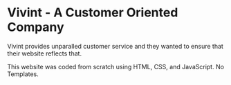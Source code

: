 # Vivint - A Customer Oriented Company

Vivint provides unparalled customer service and they wanted to ensure that their website reflects that.

This website was coded from scratch using HTML, CSS, and JavaScript. No Templates.
